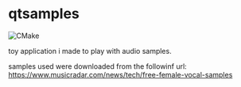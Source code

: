 # qtsamples

![CMake](https://github.com/baskeboler/qtsamples/workflows/CMake/badge.svg?branch=master)

toy application i made to play with audio samples.

samples used were downloaded from the followinf url: https://www.musicradar.com/news/tech/free-female-vocal-samples

